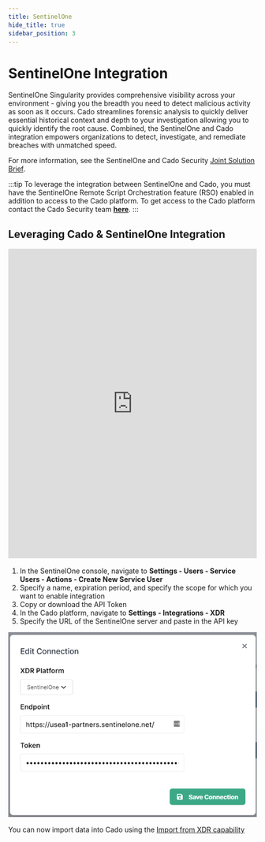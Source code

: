 ```yaml
---
title: SentinelOne
hide_title: true
sidebar_position: 3
---
```


# SentinelOne Integration
SentinelOne Singularity provides comprehensive visibility across your environment - giving you the breadth you need to detect malicious activity as soon as it occurs. Cado streamlines forensic analysis to quickly deliver essential historical context and depth to your investigation allowing you to quickly identify the root cause. Combined, the SentinelOne and Cado integration empowers organizations to detect, investigate, and remediate breaches with unmatched speed.

For more information, see the SentinelOne and Cado Security [Joint Solution Brief](https://assets.sentinelone.com/cado-jointsb).

:::tip
To leverage the integration between SentinelOne and Cado, you must have the SentinelOne Remote Script Orchestration feature (RSO) enabled in addition to access to the Cado platform. To get access to the Cado platform contact the Cado Security team **[here](http://offers.cadosecurity.com/cado-s1-integration-get-in-touch)**. 
:::

## Leveraging Cado & SentinelOne Integration

<iframe width="100%" height="628" src="https://www.youtube.com/embed/iIJjp28G6sk" title="Integrating SentinelOne with Cado Response" frameborder="0" allowfullscreen></iframe>

1. In the SentinelOne console, navigate to **Settings - Users - Service Users - Actions - Create New Service User**
2. Specify a name, expiration period, and specify the scope for which you want to enable integration
3. Copy or download the API Token
4. In the Cado platform, navigate to **Settings - Integrations - XDR** 
5. Specify the URL of the SentinelOne server and paste in the API key

![SentinelOne Integration](/img/s1-integration.png)

You can now import data into Cado using the [Import from XDR capability](/cado-response/discovery-import/import/intro.md#importing-from-xdr)